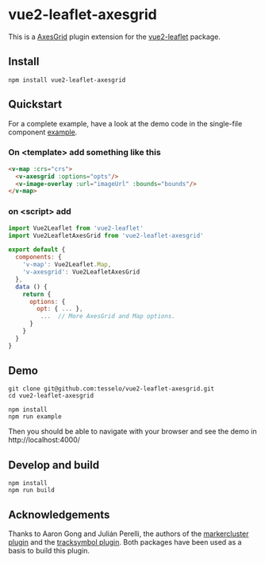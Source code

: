 # vue2-leaflet-axesgrid

This is a [AxesGrid](https://github.com/Leaflet/Leaflet.AxesGrid) plugin extension for the [vue2-leaflet](https://github.com/KoRiGaN/Vue2Leaflet) package.

## Install

    npm install vue2-leaflet-axesgrid

## Quickstart

For a complete example, have a look at the demo code in the single-file component [example](example/example.vue).

### On &lt;template&gt; add something like this

```html
<v-map :crs="crs">
  <v-axesgrid :options="opts"/>
  <v-image-overlay :url="imageUrl" :bounds="bounds"/>
</v-map>
```

### on &lt;script&gt; add

```javascript
import Vue2Leaflet from 'vue2-leaflet'
import Vue2LeafletAxesGrid from 'vue2-leaflet-axesgrid'

export default {
  components: {
    'v-map': Vue2Leaflet.Map,
    'v-axesgrid': Vue2LeafletAxesGrid
  },
  data () {
    return {
      options: {
      	opt: { ... },
         ...  // More AxesGrid and Map options.
      }
    }
  }
}
```
## Demo

    git clone git@github.com:tesselo/vue2-leaflet-axesgrid.git
    cd vue2-leaflet-axesgrid

    npm install
    npm run example

Then you should be able to navigate with your browser and see the demo in http://localhost:4000/

## Develop and build

    npm install
    npm run build

## Acknowledgements

Thanks to Aaron Gong and  Julián Perelli, the authors of the [markercluster plugin](https://github.com/jperelli/vue2-leaflet-markercluster) and the [tracksymbol plugin](https://github.com/ais-one/vue2-leaflet-tracksymbol). Both packages have been used as a basis to build this plugin.
